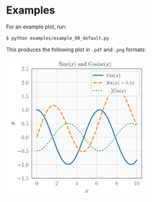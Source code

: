 # Examples

For an example plot, run:
```bash
$ python examples/example_00_default.py
```

This produces the following plot in `.pdf` and `.png` formats:
<p align="left">
    <img src="example.svg" alt="Example plot" width="75%">
</p>
